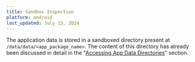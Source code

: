 ```yaml
---
title: Sandbox Inspection
platform: android
last_updated: July 13, 2024
---
```


The application data is stored in a sandboxed directory present at `/data/data/<app_package_name>`. The content of this directory has already been discussed in detail in the "[Accessing App Data Directories](../../0x05b-Android-Security-Testing.md#accessing-app-data-directories "Accessing App Data Directories")" section.

